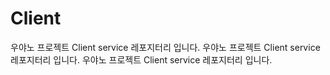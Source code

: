 # Client
우야노 프로젝트 Client service 레포지터리 입니다.
우야노 프로젝트 Client service 레포지터리 입니다.
우야노 프로젝트 Client service 레포지터리 입니다.
